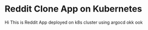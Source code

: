# Reddit Clone App on Kubernetes
Hi This is Reddit App deployed on k8s cluster using argocd
okk
ook






